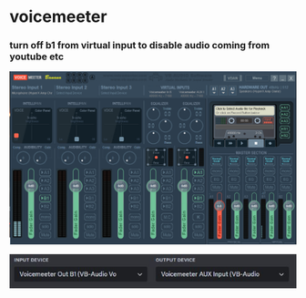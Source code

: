 # voicemeeter
### turn off b1 from virtual input to disable audio coming from youtube etc
![1t](https://raw.githubusercontent.com/mhalfaraby/voicemeeter/main/voicemeeter%20banana.png)

![2](https://raw.githubusercontent.com/mhalfaraby/voicemeeter/main/voicemeeter%20banana2.JPG)

